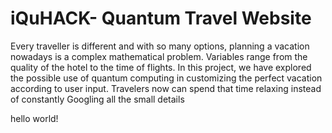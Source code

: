 # iQuHACK- Quantum Travel Website

Every traveller is different and with so many options, planning a vacation nowadays is a complex mathematical problem. Variables range from the quality of the hotel to the time of flights. In this project, we have explored the possible use of quantum computing in customizing the perfect vacation according to user input. Travelers now can spend that time relaxing instead of constantly Googling all the small details

hello world!